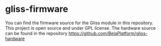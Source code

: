 # gliss-firmware

You can find the firmware source for the Gliss module in this repository. This project is open source and under GPL license.
The hardware source can be found in the repository https://github.com/BelaPlatform/gliss-hardware
